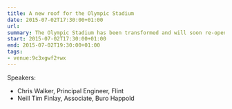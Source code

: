 ```yaml
---
title: A new roof for the Olympic Stadium
date: 2015-07-02T17:30:00+01:00
url:
summary: The Olympic Stadium has been transformed and will soon re-open as a world-class multi-mode athletics and football stadium. This talk will describe the design and erection engineering behind the innovative gravity-stressed cable-net roof including work to deconstruct the original Olympic roof and strengthen the retained supporting structure.
start: 2015-07-02T17:30:00+01:00
end: 2015-07-02T19:30:00+01:00
tags:
- venue:9c3xgwf2+wx
---
```

Speakers:

* Chris Walker, Principal Engineer, Flint
* Neill Tim Finlay, Associate, Buro Happold
